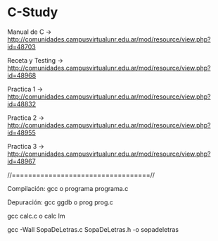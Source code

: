 # C-Study

Manual de C -> http://comunidades.campusvirtualunr.edu.ar/mod/resource/view.php?id=48703

Receta y Testing -> http://comunidades.campusvirtualunr.edu.ar/mod/resource/view.php?id=48968

Practica 1 -> http://comunidades.campusvirtualunr.edu.ar/mod/resource/view.php?id=48832

Practica 2 -> http://comunidades.campusvirtualunr.edu.ar/mod/resource/view.php?id=48955

Practica 3 -> http://comunidades.campusvirtualunr.edu.ar/mod/resource/view.php?id=48967

//==================================//

Compilación: gcc ­o programa programa.c

Depuración: gcc ­ggdb ­o prog prog.c

gcc calc.c ­o calc ­lm


gcc -Wall SopaDeLetras.c SopaDeLetras.h -o sopadeletras
